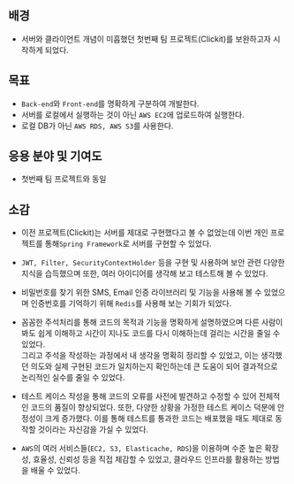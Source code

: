 배경
----
- 서버와 클라이언트 개념이 미흡했던 첫번째 팀 프로젝트(Clickit)를 보완하고자 시작하게 되었다.

목표
----
- `Back-end`와 `Front-end`를 명확하게 구분하여 개발한다.
- 서버를 로컬에서 실행하는 것이 아닌 `AWS EC2`에 업로드하여 실행한다.
- 로컬 DB가 아닌 `AWS RDS, AWS S3`를 사용한다.

응용 분야 및 기여도
----
- 첫번째 팀 프로젝트와 동일

소감
----
- 이전 프로젝트(Clickit)는 서버를 제대로 구현했다고 볼 수 없었는데 이번 개인 프로젝트를 통해`Spring Framework`로 서버를 구현할 수 있었다.


- `JWT, Filter, SecurityContextHolder` 등을 구현 및 사용하며 보안 관련 다양한 지식을 습득했으며 또한, 여러 아이디어를 생각해 보고 테스트해 볼 수 있었다.


- 비밀번호를 찾기 위한 SMS, Email 인증 라이브러리 및 기능을 사용해 볼 수 있었으며 인증번호를 기억하기 위해 `Redis`를 사용해 보는 기회가 되었다.


- 꼼꼼한 주석처리를 통해 코드의 목적과 기능을 명확하게 설명하였으며 다른 사람이 봐도 쉽게 이해하고 시간이 지나도 코드를 다시 이해하는데 걸리는 시간을 줄일 수 있었다.<br>그리고 주석을 작성하는 과정에서 내 생각을 명확히 정리할 수 있었고, 이는 생각했던 의도와 실제 구현된 코드가 일치하는지 확인하는데 큰 도움이 되어 결과적으로 논리적인 실수를 줄일 수 있었다.


- 테스트 케이스 작성을 통해 코드의 오류를 사전에 발견하고 수정할 수 있어 전체적인 코드의 품질이 향상되었다. 또한, 다양한 상황을 가정한 테스트 케이스 덕분에 안정성이 크게 증가했다. 이를 통해 테스트를 통과한 코드는 배포했을 때도 제대로 동작할 것이라는 자신감을 가실 수 있었다.


- `AWS`의 여러 서비스들(`EC2, S3, Elasticache, RDS`)을 이용하며 수준 높은 확장성, 효율성, 신뢰성 등을 직접 체감할 수 있었고, 클라우드 인프라를 활용하는 방법을 배울 수 있었다.
